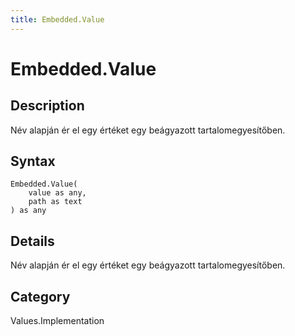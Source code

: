 ```yaml
---
title: Embedded.Value
---
```


# Embedded.Value


## Description

Név alapján ér el egy értéket egy beágyazott tartalomegyesítőben.


## Syntax

```powerquery
Embedded.Value(
    value as any,
    path as text
) as any
```


## Details

Név alapján ér el egy értéket egy beágyazott tartalomegyesítőben.



## Category
Values.Implementation
